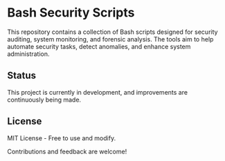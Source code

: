 # Bash Security Scripts

This repository contains a collection of Bash scripts designed for security auditing, system monitoring, and forensic analysis. The tools aim to help automate security tasks, detect anomalies, and enhance system administration.

## Status

This project is currently in development, and improvements are continuously being made.

## License

MIT License - Free to use and modify.

Contributions and feedback are welcome!
